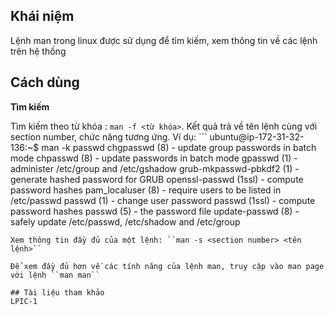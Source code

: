 ## Khái niệm
Lệnh man trong linux được sử dụng để tìm kiếm, xem thông tin về các lệnh trên hệ thống

## Cách dùng 

**Tìm kiếm** 

Tìm kiếm theo từ khóa : ``man -f <từ khóa>``. Kết quả trả về tên lệnh cùng với section number, chức năng tương ứng.
  Ví dụ: ```
  ubuntu@ip-172-31-32-136:~$ man -k passwd
  chgpasswd (8)        - update group passwords in batch mode
  chpasswd (8)         - update passwords in batch mode
  gpasswd (1)          - administer /etc/group and /etc/gshadow
  grub-mkpasswd-pbkdf2 (1) - generate hashed password for GRUB
  openssl-passwd (1ssl) - compute password hashes
  pam_localuser (8)    - require users to be listed in /etc/passwd
  passwd (1)           - change user password
  passwd (1ssl)        - compute password hashes
  passwd (5)           - the password file
  update-passwd (8)    - safely update /etc/passwd, /etc/shadow and /etc/group
  ```
Xem thông tin đầy đủ của một lệnh: ``man -s <section number> <tên lệnh>``

Để xem đầy đủ hơn về các tính năng của lệnh man, truy cập vào man page với lệnh ``man man``

## Tài liệu tham khảo 
LPIC-1

